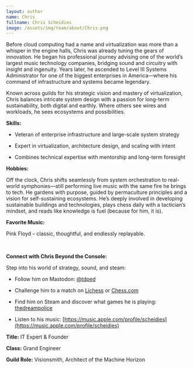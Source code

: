 ```yaml
---
layout: author
name: Chris
fullname: Chris Scheidies
image: /assets/img/team/about/Chris.png
---
```

Before cloud computing had a name and virtualization was more than a whisper in the engine halls, Chris was already tuning the gears of innovation. He began his professional journey advising one of the world’s largest music technology companies, bridging sound and circuitry with insight and ingenuity. Years later, he ascended to Level III Systems Administrator for one of the biggest enterprises in America—where his command of infrastructure and systems became legendary.

Known across guilds for his strategic vision and mastery of virtualization, Chris balances intricate system design with a passion for long-term sustainability, both digital and earthly. Where others see wires and workloads, he sees ecosystems and possibilities.


**Skills:**

- Veteran of enterprise infrastructure and large-scale system strategy

- Expert in virtualization, architecture design, and scaling with intent

- Combines technical expertise with mentorship and long-term foresight


**Hobbies:**

Off the clock, Chris shifts seamlessly from system orchestration to real-world symphonies—still performing live music with the same fire he brings to tech. He gardens with purpose, guided by permaculture principles and a vision for self-sustaining ecosystems. He’s deeply involved in developing sustainable buildings and technologies, plays chess daily with a tactician’s mindset, and reads like knowledge is fuel (because for him, it is).


**Favorite Music:**

Pink Floyd – classic, thoughtful, and endlessly replayable.

<br>

**Connect with Chris Beyond the Console:**

Step into his world of strategy, sound, and steam:

 - Follow him on Mastodon: [@tdped](https://mastodon.social/@tdped)

 - Challenge him to a match on [Lichess](https://lichess.org/@/thedreampolice) or [Chess.com](https://www.chess.com/member/thedreampolice)

 - Find him on Steam and discover what games he is playing: [thedreampolice](https://steamcommunity.com/id/thedreampolice)

 - Listen to his music: [https://music.apple.com/profile/scheidies](https://music.apple.com/profile/scheidies)

<!--split-->

**Title:** IT Expert & Founder

**Class:** Grand Engineer

**Guild Role:** Visionsmith, Architect of the Machine Horizon
